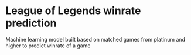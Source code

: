 # League of Legends winrate prediction
 Machine learning model built based on matched games from platinum and higher to predict winrate of a game 
